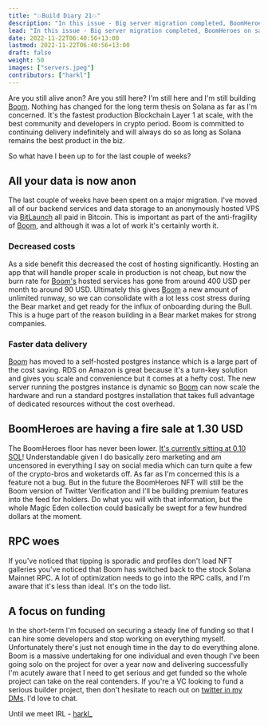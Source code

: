 ```yaml
---
title: "💥Build Diary 21💥"
description: "In this issue - Big server migration completed, BoomHeroes on sale, Steady lads deploying proper capital"
lead: "In this issue - Big server migration completed, BoomHeroes on sale, Steady lads deploying proper capital"
date: 2022-11-22T06:40:56+13:00
lastmod: 2022-11-22T06:40:56+13:00
draft: false
weight: 50
images: ["servers.jpeg"]
contributors: ["harkl"]
---
```


Are you still alive anon? Are you still here? I'm still here and I'm still building [Boom](https://app.boom.army). Nothing has changed for the long term thesis on Solana as far as I'm concerned. It's the fastest production Blockchain Layer 1 at scale, with the best community and developers in crypto period. Boom is committed to continuing delivery indefinitely and will always do so as long as Solana remains the best product in the biz.

So what have I been up to for the last couple of weeks?

## All your data is now anon

The last couple of weeks have been spent on a major migration. I've moved all of our backend services and data storage to an anonymously hosted VPS via [BitLaunch](https://bitlaunch.io) all paid in Bitcoin. This is important as part of the anti-fragility of [Boom](https://app.boom.army), and although it was a lot of work it's certainly worth it.

### Decreased costs

As a side benefit this decreased the cost of hosting significantly. Hosting an app that will handle proper scale in production is not cheap, but now the burn rate for [Boom's](https://app.boom.army) hosted services has gone from around 400 USD per month to around 90 USD. Ultimately this gives [Boom](https://app.boom.army) a new amount of unlimited runway, so we can consolidate with a lot less cost stress during the Bear market and get ready for the influx of onboarding during the Bull. This is a huge part of the reason building in a Bear market makes for strong companies.

### Faster data delivery

[Boom](https://app.boom.army) has moved to a self-hosted postgres instance which is a large part of the cost saving. RDS on Amazon is great because it's a turn-key solution and gives you scale and convenience but it comes at a hefty cost. The new server running the postgres instance is dynamic so [Boom](https://app.boom.army) can now scale the hardware and run a standard postgres installation that takes full advantage of dedicated resources without the cost overhead.

## BoomHeroes are having a fire sale at 1.30 USD

The BoomHeroes floor has never been lower. [It's currently sitting at 0.10 SOL](https://www.tensor.trade/trade/boomheroes)! Understandable given I do basically zero marketing and am uncensored in everything I say on social media which can turn quite a few of the crypto-bros and woketards off. As far as I'm concerned this is a feature not a bug. But in the future the BoomHeroes NFT will still be the Boom version of Twitter Verification and I'll be building premium features into the feed for holders. Do what you will with that information, but the whole Magic Eden collection could basically be swept for a few hundred dollars at the moment.

## RPC woes

If you've noticed that tipping is sporadic and profiles don't load NFT galleries you've noticed that Boom has switched back to the stock Solana Mainnet RPC. A lot of optimization needs to go into the RPC calls, and I'm aware that it's less than ideal. It's on the todo list.

## A focus on funding

In the short-term I'm focused on securing a steady line of funding so that I can hire some developers and stop working on everything myself. Unfortunately there's just not enough time in the day to do everything alone. Boom is a massive undertaking for one individual and even though I've been going solo on the project for over a year now and delivering successfully I'm acutely aware that I need to get serious and get funded so the whole project can take on the real contenders. If you're a VC looking to fund a serious builder project, then don't hesitate to reach out on [twitter in my DMs](https://twitter.com/harkl_). I'd love to chat.

Until we meet IRL - [harkl_](https://app.boom.army/harkl)